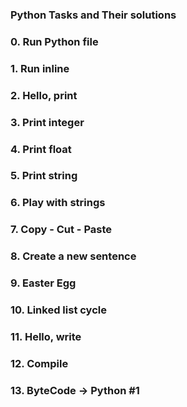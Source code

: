 ### Python Tasks and Their solutions

### 0. Run Python file

### 1. Run inline

### 2. Hello, print

### 3. Print integer

### 4. Print float

### 5. Print string

### 6. Play with strings

### 7. Copy - Cut - Paste

### 8. Create a new sentence

### 9. Easter Egg

### 10. Linked list cycle

### 11. Hello, write

### 12. Compile

### 13. ByteCode -> Python #1
